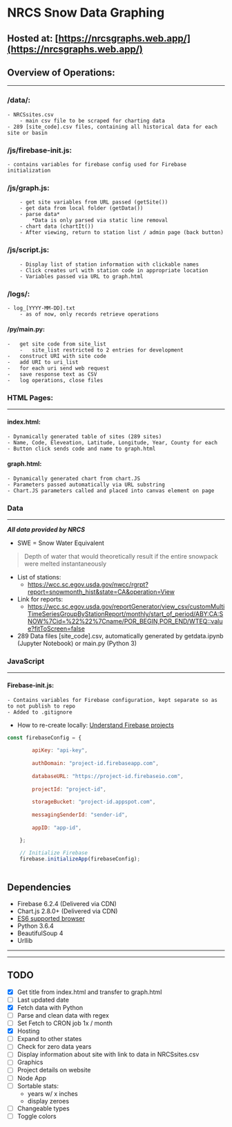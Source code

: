 # NRCS Snow Data Graphing
## Hosted at: [https://nrcsgraphs.web.app/](https://nrcsgraphs.web.app/)
## Overview of Operations:

-----

### /data/:
    - NRCSsites.csv
        - main csv file to be scraped for charting data
    - 289 [site_code].csv files, containing all historical data for each site or basin

### /js/firebase-init.js:
    - contains variables for firebase config used for Firebase initialization
    
### /js/graph.js:

        - get site variables from URL passed (getSite())
        - get data from local folder (getData())
        - parse data* 
            *Data is only parsed via static line removal
        - chart data (chartIt())
        - After viewing, return to station list / admin page (back button)
    
### /js/script.js:
    
        - Display list of station information with clickable names
        - Click creates url with station code in appropriate location
        - Variables passed via URL to graph.html
    
### /logs/:
    - log_[YYYY-MM-DD].txt
        - as of now, only records retrieve operations

#### /py/main.py:
    -   get site code from site_list
        -   site_list restricted to 2 entries for development
    -   construct URI with site code
    -   add URI to uri_list
    -   for each uri send web request
    -   save response text as CSV
    -   log operations, close files
    
### HTML Pages:
-----
#### index.html:
    - Dynamically generated table of sites (289 sites)
    - Name, Code, Eleveation, Latitude, Longitude, Year, County for each
    - Button click sends code and name to graph.html
    
#### graph.html:
    - Dynamically generated chart from chart.JS
    - Parameters passed automatically via URL substring
    - Chart.JS parameters called and placed into canvas element on page
    
### Data
-----
___All data provided by NRCS___
* SWE = Snow Water Equivalent
>Depth of water that would theoretically result if the entire snowpack were melted instantaneously 

* List of stations:
    * https://wcc.sc.egov.usda.gov/nwcc/rgrpt?report=snowmonth_hist&state=CA&operation=View
* Link for reports:
    * https://wcc.sc.egov.usda.gov/reportGenerator/view_csv/customMultiTimeSeriesGroupByStationReport/monthly/start_of_period/ABY:CA:SNOW%7Cid=%22%22%7Cname/POR_BEGIN,POR_END/WTEQ::value?fitToScreen=false
* 289 Data files [site_code].csv, automatically generated by getdata.ipynb (Jupyter Notebook) or main.py (Python 3) 

### JavaScript
-----
#### Firebase-init.js:
    - Contains variables for Firebase configuration, kept separate so as to not publish to repo
    - Added to .gitignore
- How to re-create locally: 
[Understand Firebase projects](https://firebase.google.com/docs/projects/learn-more#config-files-objects)
    
```javascript
const firebaseConfig = {
        
        apiKey: "api-key",
        
        authDomain: "project-id.firebaseapp.com",
        
        databaseURL: "https://project-id.firebaseio.com",
        
        projectId: "project-id",
        
        storageBucket: "project-id.appspot.com",
        
        messagingSenderId: "sender-id",
        
        appID: "app-id",

    };

    // Initialize Firebase
    firebase.initializeApp(firebaseConfig);
 
```
## Dependencies
* Firebase 6.2.4 (Delivered via CDN)
* Chart.js 2.8.0+ (Delivered via CDN)
* [ES6 supported browser](https://caniuse.com/#feat=es6)
* Python 3.6.4
* BeautifulSoup 4
* Urllib

---

---

## TODO
- [x] Get title from index.html and transfer to graph.html
- [ ] Last updated date
- [x] Fetch data with Python
- [ ] Parse and clean data with regex
- [ ] Set Fetch to CRON job 1x /  month
- [X] Hosting
- [ ] Expand to other states
- [ ] Check for zero data years
- [ ] Display information about site with link to data in NRCSsites.csv
- [ ] Graphics
- [ ] Project details on website
- [ ] Node App
- [ ] Sortable stats: 
    - years w/ x inches
    - display zeroes
- [ ] Changeable types
- [ ] Toggle colors
